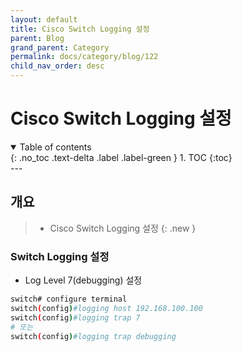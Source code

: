 ```yaml
---
layout: default
title: Cisco Switch Logging 설정
parent: Blog
grand_parent: Category
permalink: docs/category/blog/122
child_nav_order: desc
---
```

# Cisco Switch Logging 설정
<details open markdown="block">
  <summary>
    Table of contents
  </summary>
  {: .no_toc .text-delta .label .label-green }
1. TOC
{:toc}
</details>
---

## 개요

> - Cisco Switch Logging 설정
{: .new }

### Switch Logging 설정

- Log Level 7(debugging) 설정

```bash
switch# configure terminal
switch(config)#logging host 192.168.100.100
switch(config)#logging trap 7
# 또는
switch(config)#logging trap debugging
```
